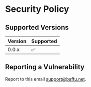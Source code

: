 # Security Policy

## Supported Versions

| Version | Supported          |
| ------- | ------------------ |
| 0.0.x   | :white_check_mark: |


## Reporting a Vulnerability

Report to this email support@baffu.net. 
